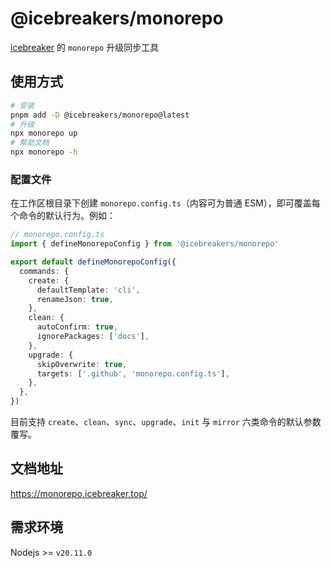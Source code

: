 # @icebreakers/monorepo

[icebreaker](https://github.com/sonofmagic) 的 `monorepo` 升级同步工具

## 使用方式

```sh
# 安装
pnpm add -D @icebreakers/monorepo@latest
# 升级
npx monorepo up
# 帮助文档
npx monorepo -h
```

### 配置文件

在工作区根目录下创建 `monorepo.config.ts`（内容可为普通 ESM），即可覆盖每个命令的默认行为。例如：

```ts
// monorepo.config.ts
import { defineMonorepoConfig } from '@icebreakers/monorepo'

export default defineMonorepoConfig({
  commands: {
    create: {
      defaultTemplate: 'cli',
      renameJson: true,
    },
    clean: {
      autoConfirm: true,
      ignorePackages: ['docs'],
    },
    upgrade: {
      skipOverwrite: true,
      targets: ['.github', 'monorepo.config.ts'],
    },
  },
})
```

目前支持 `create`、`clean`、`sync`、`upgrade`、`init` 与 `mirror` 六类命令的默认参数覆写。

## 文档地址

https://monorepo.icebreaker.top/

## 需求环境

Nodejs >= `v20.11.0`
